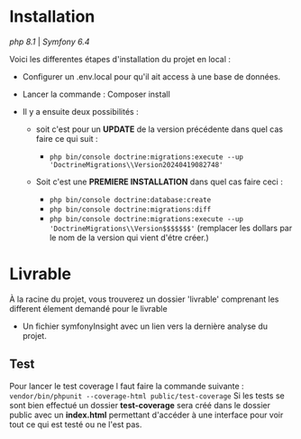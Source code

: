 # Installation

_php 8.1_ | _Symfony 6.4_

Voici les differentes étapes d'installation du projet en local :
- Configurer un .env.local pour qu'il ait access à une base de données.
- Lancer la commande : Composer install


- Il y a ensuite deux possibilités : 
  - soit c'est pour un __UPDATE__ de la version précédente dans quel cas faire ce qui suit :
    - `php bin/console doctrine:migrations:execute --up 'DoctrineMigrations\\Version20240419082748'`
    
  - Soit c'est une __PREMIERE INSTALLATION__ dans quel cas faire ceci :
      - `php bin/console doctrine:database:create`
      - `php bin/console doctrine:migrations:diff`
      - `php bin/console doctrine:migrations:execute --up 'DoctrineMigrations\\Version$$$$$$$'` (remplacer les dollars par le nom de la version qui vient d'étre créer.)

# Livrable

À la racine du projet, vous trouverez un dossier 'livrable' comprenant les different élement demandé pour le livrable
- Un fichier symfonyInsight avec un lien vers la dernière analyse du projet.


## Test

Pour lancer le test coverage l faut faire la commande suivante :
`vendor/bin/phpunit --coverage-html public/test-coverage`
Si les tests se sont bien effectué un dossier __test-coverage__ sera créé dans le dossier public avec un __index.html__ permettant d'accéder à une interface pour voir tout ce qui est testé ou ne l'est pas.  